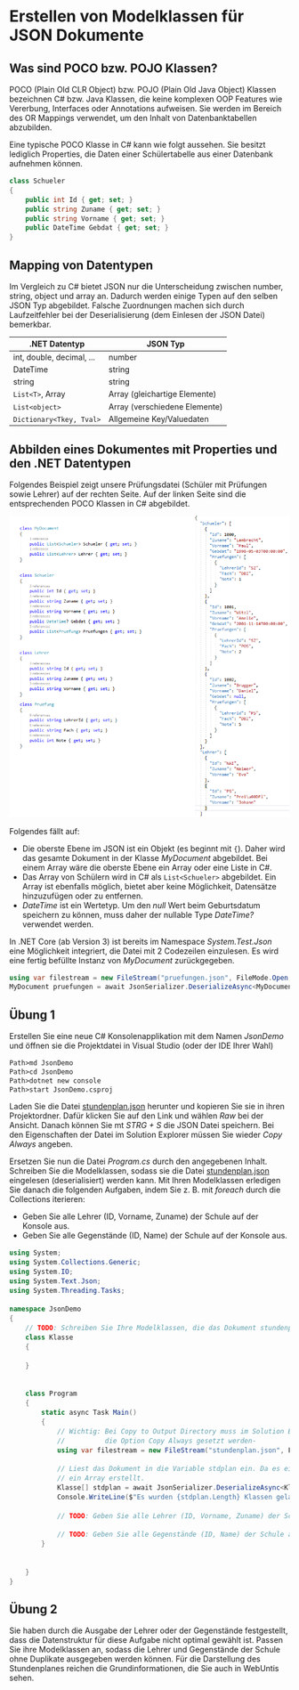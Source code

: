# Erstellen von Modelklassen für JSON Dokumente

## Was sind POCO bzw. POJO Klassen?

POCO (Plain Old CLR Object) bzw. POJO (Plain Old Java Object) Klassen bezeichnen C# bzw. Java
Klassen, die keine komplexen OOP Features wie Vererbung, Interfaces oder Annotations aufweisen.
Sie werden im Bereich des OR Mappings verwendet, um den Inhalt von Datenbanktabellen abzubilden.

Eine typische POCO Klasse in C# kann wie folgt aussehen. Sie besitzt lediglich Properties, die Daten
einer Schülertabelle aus einer Datenbank aufnehmen können.

```c#
class Schueler
{
    public int Id { get; set; }
    public string Zuname { get; set; }
    public string Vorname { get; set; }
    public DateTime Gebdat { get; set; }
}
```

## Mapping von Datentypen

Im Vergleich zu C# bietet JSON nur die Unterscheidung zwischen number, string, object und
array an. Dadurch
werden einige Typen auf den selben JSON Typ abgebildet. Falsche Zuordnungen machen sich durch
Laufzeitfehler bei der Deserialisierung (dem Einlesen der JSON Datei) bemerkbar.

| .NET Datentyp               | JSON Typ                      |
| -------------------------   | ----------------------------- |
| int, double, decimal, ...   | number                        |
| DateTime                    | string                        |
| string                      | string                        |
| `List<T>`, Array            | Array (gleichartige Elemente) |
| `List<object>`              | Array (verschiedene Elemente) |
| `Dictionary<Tkey, Tval>`    | Allgemeine Key/Valuedaten     |

## Abbilden eines Dokumentes mit Properties und den .NET Datentypen

Folgendes Beispiel zeigt unsere Prüfungsdatei (Schüler mit Prüfungen sowie Lehrer) auf der rechten
Seite. Auf der linken Seite sind die entsprechenden POCO Klassen in C# abgebildet.

![](jsonVsModel.png)

Folgendes fällt auf:

- Die oberste Ebene im JSON ist ein Objekt (es beginnt mit `{`). Daher wird das gesamte
  Dokument in der Klasse *MyDocument* abgebildet. Bei einem Array wäre die oberste Ebene ein Array
  oder eine Liste in C#.
- Das Array von Schülern wird in C# als `List<Schueler>` abgebildet. Ein Array ist ebenfalls
  möglich, bietet aber keine Möglichkeit, Datensätze hinzuzufügen oder zu entfernen.
- *DateTime* ist ein Wertetyp. Um den *null* Wert beim Geburtsdatum speichern zu können, muss daher
  der nullable Type *DateTime?* verwendet werden.

In .NET Core (ab Version 3) ist bereits im Namespace *System.Test.Json* eine Möglichkeit
integriert, die Datei mit 2 Codezeilen einzulesen. Es wird eine fertig befüllte Instanz von
*MyDocument* zurückgegeben.

```c#
using var filestream = new FileStream("pruefungen.json", FileMode.Open, FileAccess.Read);
MyDocument pruefungen = await JsonSerializer.DeserializeAsync<MyDocument>(filestream);
```

## Übung 1

Erstellen Sie eine neue C# Konsolenapplikation mit dem Namen *JsonDemo* und öffnen sie die
Projektdatei in Visual Studio (oder der IDE Ihrer Wahl)

```text
Path>md JsonDemo
Path>cd JsonDemo
Path>dotnet new console
Path>start JsonDemo.csproj
```

Laden Sie die Datei [stundenplan.json](stundenplan.json) herunter und kopieren Sie sie in ihren
Projektordner. Dafür klicken Sie auf den Link und wählen *Raw* bei der Ansicht. Danach können
Sie mt *STRG + S* die JSON Datei speichern. Bei den Eigenschaften der Datei im Solution Explorer
müssen Sie wieder *Copy Always* angeben.

Ersetzen Sie nun die Datei *Program.cs* durch den angegebenen Inhalt. Schreiben Sie die Modelklassen,
sodass sie die Datei [stundenplan.json](stundenplan.json) eingelesen (deserialisiert) werden kann.
Mit Ihren Modelklassen erledigen Sie danach die folgenden Aufgaben, indem Sie z. B. mit
*foreach* durch die Collections iterieren:

- Geben Sie alle Lehrer (ID, Vorname, Zuname) der Schule auf der Konsole aus.
- Geben Sie alle Gegenstände (ID, Name) der Schule auf der Konsole aus.


```c#
using System;
using System.Collections.Generic;
using System.IO;
using System.Text.Json;
using System.Threading.Tasks;

namespace JsonDemo
{
    // TODO: Schreiben Sie Ihre Modelklassen, die das Dokument stundenplan.json abbilden können.
    class Klasse
    {

    }


    class Program
    {
        static async Task Main()
        {
            // Wichtig: Bei Copy to Output Directory muss im Solution Explorer bei stundenplan.json
            //          die Option Copy Always gesetzt werden-
            using var filestream = new FileStream("stundenplan.json", FileMode.Open, FileAccess.Read);

            // Liest das Dokument in die Variable stdplan ein. Da es ein Array ist, wird hier auch
            // ein Array erstellt.
            Klasse[] stdplan = await JsonSerializer.DeserializeAsync<Klasse[]>(filestream);
            Console.WriteLine($"Es wurden {stdplan.Length} Klassen geladen.");

            // TODO: Geben Sie alle Lehrer (ID, Vorname, Zuname) der Schule aus.

            // TODO: Geben Sie alle Gegenstände (ID, Name) der Schule aus.
        }


    }
}
```

## Übung 2

Sie haben durch die Ausgabe der Lehrer oder der Gegenstände festgestellt, dass die Datenstruktur
für diese Aufgabe nicht optimal gewählt ist. Passen Sie ihre Modelklassen an, sodass
die Lehrer und Gegenstände der Schule ohne Duplikate ausgegeben werden können. Für die Darstellung
des Stundenplanes reichen die Grundinformationen, die Sie auch in WebUntis sehen.
